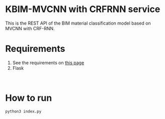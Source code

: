 # KBIM-MVCNN with CRFRNN service


This is the REST API of the BIM material classification model based on MVCNN with CRF-RNN.

# Requirements
1. See the requirements on [this page](https://github.com/kwanhoonlee/crfrnn-mvcnn) 
2. Flask
</br>

# How to run
```bash
python3 index.py
```
